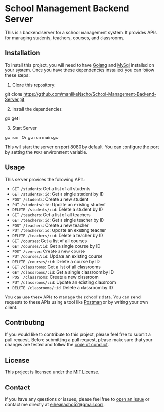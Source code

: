 # School Management Backend Server

This is a backend server for a school management system. It provides APIs for managing students, teachers, courses, and classrooms.

## Installation

To install this project, you will need to have [Golang](https://go.dev/) and [MySql](https://www.mysql.com/downloads/) installed on your system. Once you have these dependencies installed, you can follow these steps:

1. Clone this repository:

git clone https://github.com/manlikeNacho/School-Management-Backend-Server.git


2. Install the dependencies:

go get i

3. Start Server

go run . Or go run main.go


This will start the server on port 8080 by default. You can configure the port by setting the `PORT` environment variable.

## Usage

This server provides the following APIs:

- `GET /students`: Get a list of all students
- `GET /students/:id`: Get a single student by ID
- `POST /students`: Create a new student
- `PUT /students/:id`: Update an existing student
- `DELETE /students/:id`: Delete a student by ID
- `GET /teachers`: Get a list of all teachers
- `GET /teachers/:id`: Get a single teacher by ID
- `POST /teachers`: Create a new teacher
- `PUT /teachers/:id`: Update an existing teacher
- `DELETE /teachers/:id`: Delete a teacher by ID
- `GET /courses`: Get a list of all courses
- `GET /courses/:id`: Get a single course by ID
- `POST /courses`: Create a new course
- `PUT /courses/:id`: Update an existing course
- `DELETE /courses/:id`: Delete a course by ID
- `GET /classrooms`: Get a list of all classrooms
- `GET /classrooms/:id`: Get a single classroom by ID
- `POST /classrooms`: Create a new classroom
- `PUT /classrooms/:id`: Update an existing classroom
- `DELETE /classrooms/:id`: Delete a classroom by ID

You can use these APIs to manage the school's data. You can send requests to these APIs using a tool like [Postman](https://www.postman.com/) or by writing your own client.

## Contributing

If you would like to contribute to this project, please feel free to submit a pull request. Before submitting a pull request, please make sure that your changes are tested and follow the [code of conduct](CODE_OF_CONDUCT.md).

## License

This project is licensed under the [MIT License](LICENSE).

## Contact

If you have any questions or issues, please feel free to [open an issue](https://github.com/manlikeNacho/School-Management-Backend-Server/issues/new) or contact me directly at [eiheanacho52@gmail.com](mailto:eiheanacho52@gamil.com).
